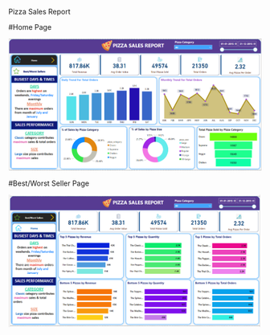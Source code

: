 Pizza Sales Report

#Home Page

![img alt](https://github.com/abhijit-hash/Pizza-sales-report/blob/7ef975df67a137428f7a362cd10ff4c9ca319eb2/Screenshot%20(268).png)

#Best/Worst Seller Page

![img alt](https://github.com/abhijit-hash/Pizza-sales-report/blob/f74017a875eddce95f69266d654e95d2101a91ff/Screenshot%20(269).png)
